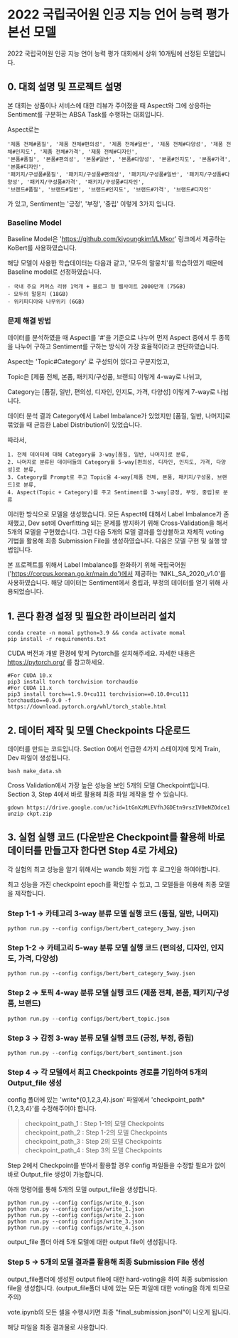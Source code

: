 # 2022 국립국어원 인공 지능 언어 능력 평가 본선 모델

2022 국립국어원 인공 지능 언어 능력 평가 대회에서 상위 10개팀에 선정된 모델입니다.

## 0. 대회 설명 및 프로젝트 설명

본 대회는 상품이나 서비스에 대한 리뷰가 주어졌을 때 Aspect와 그에 상응하는 Sentiment를 구분하는 ABSA Task를 수행하는 대회입니다.

Aspect로는

```
'제품 전체#품질', '제품 전체#편의성', '제품 전체#일반', '제품 전체#다양성', '제품 전체#인지도', '제품 전체#가격', '제품 전체#디자인',
'본품#품질', '본품#편의성', '본품#일반', '본품#다양성', '본품#인지도', '본품#가격', '본품#디자인',
'패키지/구성품#품질', '패키지/구성품#편의성', '패키지/구성품#일반', '패키지/구성품#다양성', '패키지/구성품#가격', '패키지/구성품#디자인',
'브랜드#품질', '브랜드#일반', '브랜드#인지도', '브랜드#가격', '브랜드#디자인'
```

가 있고, Sentiment는 '긍정', '부정', '중립' 이렇게 3가지 입니다.

### Baseline Model

Baseline Model은 'https://github.com/kiyoungkim1/LMkor' 링크에서 제공하는 KoBert를 사용하였습니다.

해당 모델이 사용한 학습데이터는 다음과 같고, '모두의 말뭉치'를 학습하였기 때문에 Baseline model로 선정하였습니다.

```
- 국내 주요 커머스 리뷰 1억개 + 블로그 형 웹사이트 2000만개 (75GB)
- 모두의 말뭉치 (18GB)
- 위키피디아와 나무위키 (6GB)
```

### 문제 해결 방법

데이터를 분석하였을 때 Aspect를 '#'을 기준으로 나누어 먼저 Aspect 중에서 두 종목을 나누어 구하고 Sentiment를 구하는 방식이 가장 효율적이라고 판단하였습니다.

Aspect는 'Topic#Category' 로 구성되어 있다고 구분지었고,

Topic은 [제품 전체, 본품, 패키지/구성품, 브랜드] 이렇게 4-way로 나뉘고,

Category는 [품질, 일반, 편의성, 디자인, 인지도, 가격, 다양성] 이렇게 7-way로 나뉩니다.

데이터 분석 결과 Category에서 Label Imbalance가 있었지만 [품질, 일반, 나머지]로 묶었을 때 균등한 Label Distribution이 있었습니다.

따라서,

```
1. 전체 데이터에 대해 Category를 3-way[품질, 일반, 나머지]로 분류,
2. 나머지로 분류된 데이터들의 Category를 5-way[편의성, 디자인, 인지도, 가격, 다양성]로 분류,
3. Category를 Prompt로 주고 Topic을 4-way[제품 전체, 본품, 패키지/구성품, 브랜드]로 분류,
4. Aspect(Topic + Category)를 주고 Sentiment를 3-way[긍정, 부정, 중립]로 분류
```

이러한 방식으로 모델을 생성했습니다. 모든 Aspect에 대해서 Label Imbalance가 존재했고, Dev set에 Overfitting 되는 문제를 방지하기 위해 Cross-Validation을 해서 5개의 모델을 구현했습니다. 그런 다음 5개의 모델 결과를 앙상블하고 자체적 voting 기법을 활용해 최종 Submission File을 생성하였습니다. 다음은 모델 구현 및 실행 방법입니다.

본 프로젝트를 위해서 Label Imbalance를 완화하기 위해 국립국어원('https://corpus.korean.go.kr/main.do')에서 제공하는 'NIKL_SA_2020_v1.0'를 사용하였습니다.
해당 데이터는 Sentiment에서 중립과, 부정의 데이터를 얻기 위해 사용되었습니다.

## 1. 콘다 환경 설정 및 필요한 라이브러리 설치

```
conda create -n momal python=3.9 && conda activate momal
pip install -r requirements.txt
```

CUDA 버전과 개발 환경에 맞게 Pytorch를 설치해주세요.
자세한 내용은 https://pytorch.org/ 를 참고하세요.

```
#For CUDA 10.x
pip3 install torch torchvision torchaudio
#For CUDA 11.x
pip3 install torch==1.9.0+cu111 torchvision==0.10.0+cu111 torchaudio==0.9.0 -f https://download.pytorch.org/whl/torch_stable.html
```

## 2. 데이터 제작 및 모델 Checkpoints 다운로드

데이터를 만드는 코드입니다. Section 0에서 언급한 4가지 스테이지에 맞게 Train, Dev 파일이 생성됩니다.

```
bash make_data.sh
```

Cross Validation에서 가장 높은 성능을 보인 5개의 모델 Checkpoint입니다. Section 3, Step 4에서 바로 활용해 최종 파일 제작을 할 수 있습니다.

```
gdown https://drive.google.com/uc?id=1tGnXzMLEVfhJGDEtn9rszIV0eNZOdce1
unzip ckpt.zip
```

## 3. 실험 실행 코드 (다운받은 Checkpoint를 활용해 바로 데이터를 만들고자 한다면 Step 4로 가세요)

각 실험의 최고 성능을 알기 위해서는 wandb 회원 가입 후 로그인을 하여야합니다.

최고 성능을 가진 checkpoint epoch를 확인할 수 있고, 그 모델들을 이용해 최종 모델을 제작합니다.

### Step 1-1 -> 카테고리 3-way 분류 모델 실행 코드 (품질, 일반, 나머지)

```
python run.py --config configs/bert/bert_category_3way.json
```

### Step 1-2 -> 카테고리 5-way 분류 모델 실행 코드 (편의성, 디자인, 인지도, 가격, 다양성)

```
python run.py --config configs/bert/bert_category_5way.json
```

### Step 2 -> 토픽 4-way 분류 모델 실행 코드 (제품 전체, 본품, 패키지/구성품, 브랜드)

```
python run.py --config configs/bert/bert_topic.json
```

### Step 3 -> 감정 3-way 분류 모델 실행 코드 (긍정, 부정, 중립)

```
python run.py --config configs/bert/bert_sentiment.json
```

### Step 4 -> 각 모델에서 최고 Checkpoints 경로를 기입하여 5개의 Output_file 생성

config 폴더에 있는 'write*{0,1,2,3,4}.json' 파일에서 'checkpoint_path*{1,2,3,4}'를 수정해주어야 합니다.

> checkpoint_path_1 : Step 1-1의 모델 Checkpoints  
> checkpoint_path_2 : Step 1-2의 모델 Checkpoints  
> checkpoint_path_3 : Step 2의 모델 Checkpoints  
> checkpoint_path_4 : Step 3의 모델 Checkpoints

Step 2에서 Checkpoint를 받아서 활용할 경우 config 파일들을 수정할 필요가 없이 바로 Output_file 생성이 가능합니다.

아래 명령어를 통해 5개의 모델 output_file을 생성합니다.

```
python run.py --config configs/write_0.json
python run.py --config configs/write_1.json
python run.py --config configs/write_2.json
python run.py --config configs/write_3.json
python run.py --config configs/write_4.json
```

output_file 폴더 아래 5개 모델에 대한 output file이 생성됩니다.

### Step 5 -> 5개의 모델 결과를 활용해 최종 Submission File 생성

output_file폴더에 생성된 output file에 대한 hard-voting을 하여 최종 submission file을 생성합니다. (output_file폴더 내에 있는 모든 파일에 대한 voting을 하게 되므로 주의)

vote.ipynb의 모든 셀을 수행시키면 최종 "final_submission.jsonl"이 나오게 됩니다.

해당 파일을 최종 결과물로 사용합니다.
